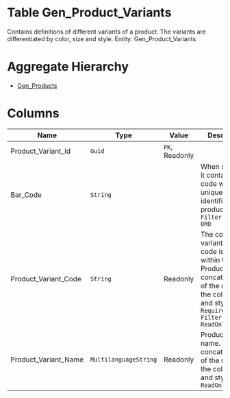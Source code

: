 # Table Gen_Product_Variants

Contains definitions of different variants of a product. The variants are differentiated by color, size and style. Entity: Gen_Product_Variants

# Aggregate Hierarchy

* [Gen_Products](Gen_Products.md)

# Columns

| Name | Type | Value | Description |
| - | - | - | --- |
|Product_Variant_Id|`Guid`|`PK`, Readonly||
|Bar_Code|`String`||When specified, it contains a bar code which uniquely identifies the product variant. `Filter(eq;like)` `ORD` |
|Product_Variant_Code|`String`|Readonly|The code of the variant. The code is unique within the Product. It is the concatenation of the codes of the color, size and style. `Required` `Filter(eq;like)` `ReadOnly` |
|Product_Variant_Name|`MultilanguageString`|Readonly|Product variant name. It is the concatenation of the names of the color, size and style. `ReadOnly` |
